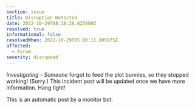 ```yaml
---
section: issue
title: Disruption Detected
date: 2022-10-29T08:18:28.025600Z
resolved: true
informational: false
resolvedWhen: 2022-10-29T05:00:11.805875Z
affected:
  - Forum
severity: disrupted
---
```

*Investigating* - _Someone_ forgot to feed the plot bunnies, so they stopped working! (Sorry.) This incident post will be updated once we have more information. Hang tight!

This is an automatic post by a monitor bot.
        